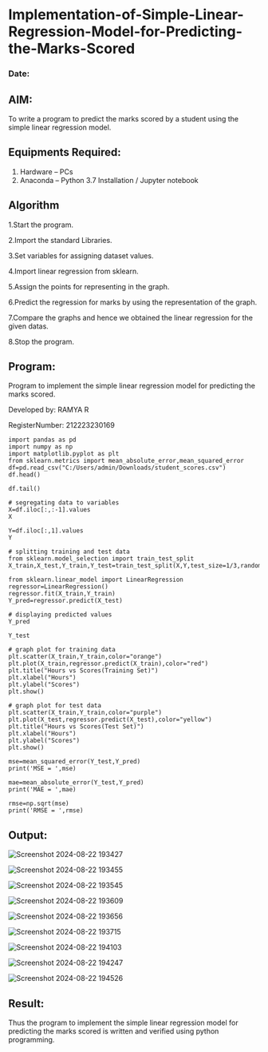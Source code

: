 # Implementation-of-Simple-Linear-Regression-Model-for-Predicting-the-Marks-Scored
### Date:
## AIM:
To write a program to predict the marks scored by a student using the simple linear regression model.

## Equipments Required:
1. Hardware – PCs
2. Anaconda – Python 3.7 Installation / Jupyter notebook

## Algorithm

1.Start the program.

2.Import the standard Libraries. 

3.Set variables for assigning dataset values. 

4.Import linear regression from sklearn.

5.Assign the points for representing in the graph.

6.Predict the regression for marks by using the representation of the graph.

7.Compare the graphs and hence we obtained the linear regression for the given datas.

8.Stop the program.


## Program:

Program to implement the simple linear regression model for predicting the marks scored.

Developed by: RAMYA R

RegisterNumber: 212223230169

```
import pandas as pd
import numpy as np
import matplotlib.pyplot as plt
from sklearn.metrics import mean_absolute_error,mean_squared_error
df=pd.read_csv("C:/Users/admin/Downloads/student_scores.csv")
df.head()

df.tail()

# segregating data to variables
X=df.iloc[:,:-1].values
X

Y=df.iloc[:,1].values
Y

# splitting training and test data
from sklearn.model_selection import train_test_split
X_train,X_test,Y_train,Y_test=train_test_split(X,Y,test_size=1/3,random_state=0)

from sklearn.linear_model import LinearRegression
regressor=LinearRegression()
regressor.fit(X_train,Y_train)
Y_pred=regressor.predict(X_test)

# displaying predicted values
Y_pred

Y_test

# graph plot for training data
plt.scatter(X_train,Y_train,color="orange")
plt.plot(X_train,regressor.predict(X_train),color="red")
plt.title("Hours vs Scores(Training Set)")
plt.xlabel("Hours")
plt.ylabel("Scores")
plt.show()

# graph plot for test data
plt.scatter(X_train,Y_train,color="purple")
plt.plot(X_test,regressor.predict(X_test),color="yellow")
plt.title("Hours vs Scores(Test Set)")
plt.xlabel("Hours")
plt.ylabel("Scores")
plt.show()

mse=mean_squared_error(Y_test,Y_pred)
print('MSE = ',mse)

mae=mean_absolute_error(Y_test,Y_pred)
print('MAE = ',mae)

rmse=np.sqrt(mse)
print('RMSE = ',rmse)
```

## Output:

![Screenshot 2024-08-22 193427](https://github.com/user-attachments/assets/ca71e6fc-56b6-47dc-ba8a-33b6054c9f33)

![Screenshot 2024-08-22 193455](https://github.com/user-attachments/assets/881d60d0-641f-4be1-9969-3fb8523f6005)

![Screenshot 2024-08-22 193545](https://github.com/user-attachments/assets/cc140d35-0789-4e0d-b986-6a3eb108cdcd)

![Screenshot 2024-08-22 193609](https://github.com/user-attachments/assets/1a3a40ab-53ee-4940-aa51-850003dd1afe)

![Screenshot 2024-08-22 193656](https://github.com/user-attachments/assets/19da4a15-7d18-4fff-a397-8d790548dd68)

![Screenshot 2024-08-22 193715](https://github.com/user-attachments/assets/5b22f0df-500a-4ce9-985d-dcb3671e7fdd)

![Screenshot 2024-08-22 194103](https://github.com/user-attachments/assets/84194f3f-a252-4526-9612-09bbfa9358ab)

![Screenshot 2024-08-22 194247](https://github.com/user-attachments/assets/a5152002-257b-4945-b08c-b12710168144)

![Screenshot 2024-08-22 194526](https://github.com/user-attachments/assets/0b54977f-e3b0-41c7-84bd-902d1550c303)


## Result:
Thus the program to implement the simple linear regression model for predicting the marks scored is written and verified using python programming.
